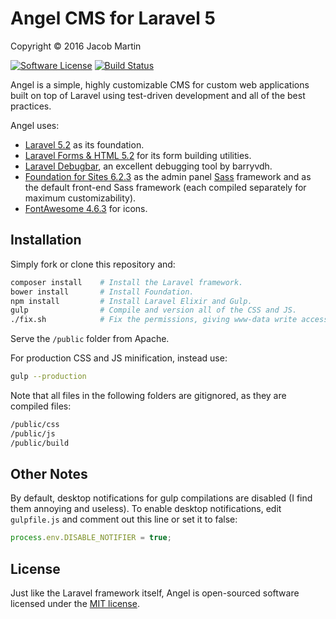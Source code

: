 # Angel CMS for Laravel 5
Copyright &copy; 2016 Jacob Martin

[![Software License](https://img.shields.io/badge/license-MIT-brightgreen.svg)](http://opensource.org/licenses/MIT)
[![Build Status](https://travis-ci.org/JVMartin/angel5.svg?branch=master)](https://travis-ci.org/JVMartin/angel5)


Angel is a simple, highly customizable CMS for custom web applications built on top of Laravel using
test-driven development and all of the best practices.

Angel uses:
* [Laravel 5.2](https://laravel.com/docs/5.2) as its foundation.
* [Laravel Forms & HTML 5.2](https://laravelcollective.com/docs/5.2/html) for its form building
  utilities.
* [Laravel Debugbar](https://github.com/barryvdh/laravel-debugbar), an excellent debugging
  tool by barryvdh.
* [Foundation for Sites 6.2.3](http://foundation.zurb.com/sites/docs/) as the admin panel
  [Sass](http://sass-lang.com/) framework and as the default front-end Sass framework (each compiled
  separately for maximum customizability).
* [FontAwesome 4.6.3](http://fontawesome.io/icons/) for icons.


## Installation
Simply fork or clone this repository and:
```bash
composer install    # Install the Laravel framework.
bower install       # Install Foundation.
npm install         # Install Laravel Elixir and Gulp.
gulp                # Compile and version all of the CSS and JS.
./fix.sh            # Fix the permissions, giving www-data write access to necessary folders.
```

Serve the `/public` folder from Apache.

For production CSS and JS minification, instead use:
```bash
gulp --production
```

Note that all files in the following folders are gitignored, as they are compiled files:
```bash
/public/css
/public/js
/public/build
```

## Other Notes

By default, desktop notifications for gulp compilations are disabled (I find
them annoying and useless).  To enable desktop notifications, edit
`gulpfile.js` and comment out this line or set it to false:
```javascript
process.env.DISABLE_NOTIFIER = true;
```

## License

Just like the Laravel framework itself, Angel is open-sourced software licensed
under the [MIT license](http://opensource.org/licenses/MIT).
